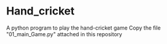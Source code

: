 # Hand_cricket
A python program to play the hand-cricket game
Copy the file "01_main_Game.py" attached in this repository
